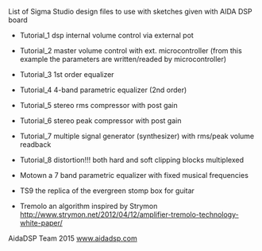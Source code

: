 List of Sigma Studio design files
to use with sketches given with AIDA DSP board

- Tutorial_1	dsp internal volume control via external pot
- Tutorial_2	master volume control with ext. microcontroller (from this example the parameters are written/readed by microcontroller)
- Tutorial_3	1st order equalizer 
- Tutorial_4	4-band parametric equalizer (2nd order)
- Tutorial_5	stereo rms compressor with post gain
- Tutorial_6	stereo peak compressor with post gain
- Tutorial_7	multiple signal generator (synthesizer) with rms/peak volume readback
- Tutorial_8	distortion!!! both hard and soft clipping blocks multiplexed

- Motown 		a 7 band parametric equalizer with fixed musical frequencies
- TS9 			the replica of the evergreen stomp box for guitar  
- Tremolo 		an algorithm inspired by Strymon http://www.strymon.net/2012/04/12/amplifier-tremolo-technology-white-paper/

AidaDSP Team 2015
www.aidadsp.com